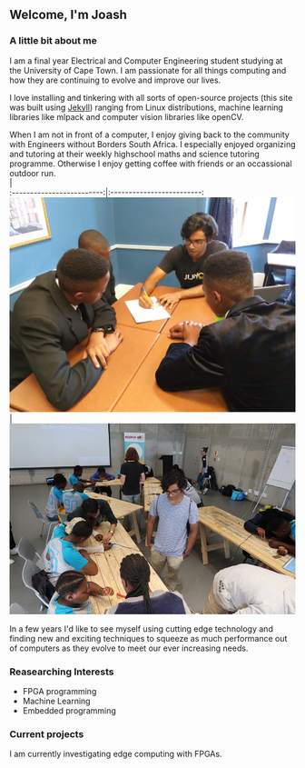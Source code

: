 ## Welcome, I'm Joash

### A little bit about me
I am a final year Electrical and Computer Engineering student studying at the University of Cape Town. I am passionate for all things computing and how they are continuing to evolve and improve our lives.

I love installing and tinkering with all sorts of open-source projects (this site was built using [Jekyll](https://jekyllrb.com/)) ranging from Linux distributions, machine learning libraries like mlpack and computer vision libraries like openCV. 

When I am not in front of a computer, I enjoy giving back to the community with Engineers without Borders South Africa. I especially enjoyed organizing and tutoring at their weekly highschool maths and science tutoring programme. Otherwise I enjoy getting coffee with friends or an occassional outdoor run.  
 |  
:-------------------------:|:-------------------------:
![Tutoring](assets/Tutoring.jpg) | ![SolderingPicture](assets/joash_soldering.jpg)

In a few years I'd like to see myself using cutting edge technology and finding new and exciting techniques to squeeze as much performance out of computers as they evolve to meet our ever increasing needs. 

### Reasearching Interests

* FPGA programming
* Machine Learning
* Embedded programming

### Current projects

I am currently investigating edge computing with FPGAs. 
